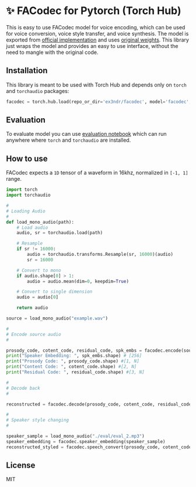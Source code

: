 # ✨ FACodec for Pytorch (Torch Hub)

This is easy to use FACodec model for voice encoding, which can be used for voice conversion, voice style transfer, and voice synthesis. The model is exported from [official implementation](https://github.com/open-mmlab/Amphion/tree/main/models/codec/ns3_codec) and uses [original weights](https://huggingface.co/amphion/naturalspeech3_facodec). This library just wraps the model and provides an easy to use interface, without the need to mangle with the original code.

## Installation

This library is meant to be used with Torch Hub and depends only on `torch` and `torchaudio` packages:

```python
facodec = torch.hub.load(repo_or_dir='ex3ndr/facodec', model='facodec', trust_repo = True)
```

## Evaluation

To evaluate model you can use [evaluation notebook](/eval.ipynb) which can run anywhere where `torch` and `torchaudio` are installed.

## How to use

FACodec expects a `1D` tensor of a waveform in 16khz, normalized in `[-1, 1]` range.

```python
import torch
import torchaudio

#
# Loading Audio
#
def load_mono_audio(path):
    # Load audio
    audio, sr = torchaudio.load(path)

    # Resample
    if sr != 16000:
        audio = torchaudio.transforms.Resample(sr, 16000)(audio)
        sr = 16000

    # Convert to mono
    if audio.shape[0] > 1:
        audio = audio.mean(dim=0, keepdim=True)

    # Convert to single dimension
    audio = audio[0]

    return audio

source = load_mono_audio("example.wav")

#
# Encode source audio
# 

prosody_code, cotent_code, residual_code, spk_embs = facodec.encode(source)
print("Speaker Embedding: ", spk_embs.shape) # [256]
print("Prosody Code: ", prosody_code.shape) #[1, N]
print("Content Code: ", cotent_code.shape) #[2, N]
print("Residual Code: ", residual_code.shape) #[3, N]

#
# Decode back
#

reconstructed = facodec.decode(prosody_code, cotent_code, residual_code, spk_embs)

#
# Speaker style changing
#

speaker_sample = load_mono_audio("./eval/eval_2.mp3")
speaker_embedding = facodec.speaker_embedding(speaker_sample)
reconstructed_styled = facodec.speech_convert(prosody_code, cotent_code, speaker_embedding)

```

## License

MIT